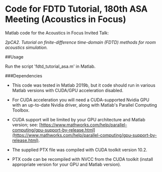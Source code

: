 Code for FDTD Tutorial, 180th ASA Meeting (Acoustics in Focus)
==============================================================

Matlab code for the Acoustics in Focus Invited Talk: 

*2pCA2. Tutorial on finite-difference time-domain (FDTD) methods for room acoustics simulation.*

##Usage

Run the script 'fdtd_tutorial_asa.m' in Matlab.

###Dependencies

* This code was tested in Matlab 2019b, but it code should run in various Matlab versions with CUDA/GPU acceleration disabled.

* For CUDA acceleration you will need a CUDA-supported Nvidia GPU with an up-to-date Nvidia driver, along with Matlab's Parallel Computing Toolbox.   

* CUDA support will be limited by your GPU architecture and Matlab version; see: [https://www.mathworks.com/help/parallel-computing/gpu-support-by-release.html](https://www.mathworks.com/help/parallel-computing/gpu-support-by-release.html).

* The supplied PTX file was compiled with CUDA toolkit version 10.2.

* PTX code can be recompiled with NVCC from the CUDA toolkit (install appropriate version for your GPU and Matlab version).
